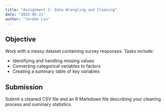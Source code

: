 ```yaml
---
title: "Assignment 2: Data Wrangling and Cleaning"
date: "2025-05-21"
author: "Jordan Lin"
---
```


## Objective
Work with a messy dataset containing survey responses. Tasks include:
- Identifying and handling missing values
- Converting categorical variables to factors
- Creating a summary table of key variables

## Submission
Submit a cleaned CSV file and an R Markdown file describing your cleaning process and summary statistics.
